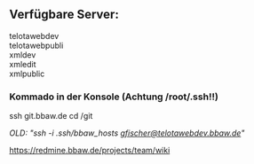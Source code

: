 ## Verfügbare Server:          

telotawebdev    
telotawebpubli    
xmldev      
xmledit   
xmlpublic   

### Kommado in der Konsole (Achtung /root/.ssh!!)
ssh git.bbaw.de
cd /git

*OLD: "ssh -i .ssh/bbaw_hosts gfischer@telotawebdev.bbaw.de"*    

https://redmine.bbaw.de/projects/team/wiki
